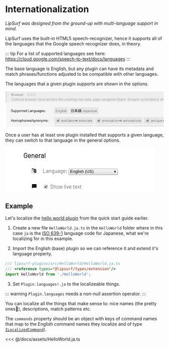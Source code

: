 # Internationalization

_LipSurf was designed from the ground-up with multi-language support in mind._


LipSurf uses the built-in HTML5 speech-recognizer, hence it supports all of the languages that
the Google speech recognizer does, in theory.

::: tip
For a list of supported languages see here: <https://cloud.google.com/speech-to-text/docs/languages>
:::

The base language is English, but any plugin can have its metadata and match phrases/functions adjusted to be compatible with other languages.

The languages that a given plugin supports are shown in the options.

![Screenshot of plugin's supported languages](./assets/img/plugin-supported-langs.png)

Once a user has at least one plugin installed that supports a given language, they can switch to that language in the general options.

![Screenshot of language selection in the options](./assets/img/lang-option.png)

## Example
Let's localize the [hello world plugin](/quick-start.md#hello-world-plugin) from the quick start guide earlier.

 1. Create a new file `HelloWorld.ja.ts` in the `HelloWorld` folder where in this case `ja` is the [ISO 639-1](https://en.wikipedia.org/wiki/List_of_ISO_639-1_codes) language code for Japanese, what we're localizing for in this example.

 2. Import the English (base) plugin so we can reference it and extend it's language property.

 ```ts
 /// lipsurf-plugins/src/HelloWorld/HelloWorld.ja.ts
 /// <reference types="@lipsurf/types/extension"/>
 import HelloWorld from './HelloWorld';
 ```

  3. Set `Plugin.languages!.ja` to the localizeable things.

::: warning
`Plugin.languages` needs a non-null assertion operator.
:::

  You can localize all the things that make sense to: nice names (the pretty ones🌼), descriptions, match patterns etc.

  The `commands` property should be an object with keys of command names that map to the English command names they localize and of type [`ILocalizedCommand`](/api-reference/command.md#ilocalizedcommand)).

<<< @/docs/assets/HelloWorld.ja.ts
